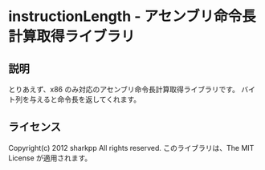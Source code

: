 instructionLength - アセンブリ命令長計算取得ライブラリ
======================================================

説明
----

とりあえず、x86 のみ対応のアセンブリ命令長計算取得ライブラリです。
バイト列を与えると命令長を返してくれます。

ライセンス
----------

Copyright(c) 2012 sharkpp All rights reserved.
このライブラリは、The MIT License が適用されます。


